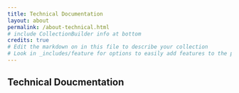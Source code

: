 ```yaml
---
title: Technical Documentation
layout: about
permalink: /about-technical.html
# include CollectionBuilder info at bottom
credits: true
# Edit the markdown on in this file to describe your collection
# Look in _includes/feature for options to easily add features to the page
---
```


## Technical Doucmentation 